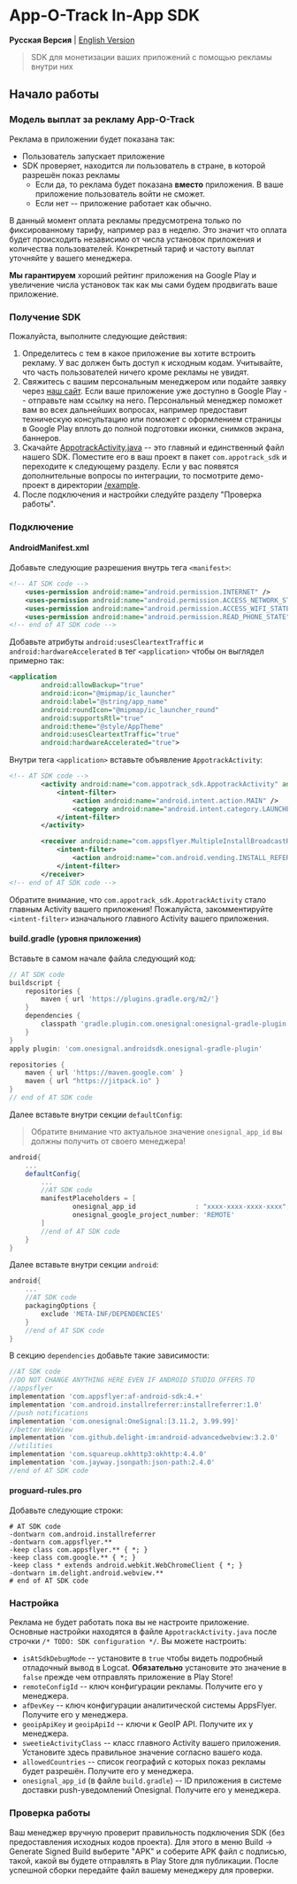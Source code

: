 # App-O-Track In-App SDK
**Русская Версия** | [English Version](/README_en.md)
> SDK для монетизации ваших приложений с помощью рекламы внутри них

## Начало работы

### Модель выплат за рекламу App-O-Track
Реклама в приложении будет показана так:

- Пользователь запускает приложение
- SDK проверяет, находится ли пользователь в стране, в которой разрешён показ рекламы
    - Если да, то реклама будет показана **вместо** приложения. В ваше приложение пользователь войти не сможет.
    - Если нет -- приложение работает как обычно.

В данный момент оплата рекламы предусмотрена только по фиксированному тарифу, например раз в неделю. Это значит что оплата будет происходить независимо от числа установок приложения и количества пользователей. Конкретный тариф и частоту выплат уточняйте у вашего менеджера.

**Мы гарантируем** хороший рейтинг приложения на Google Play и увеличение числа установок так как мы сами будем продвигать ваше приложение.

### Получение SDK
Пожалуйста, выполните следующие действия:
1. Определитесь с тем в какое приложение вы хотите встроить рекламу. У вас должен быть доступ к исходным кодам. Учитывайте, что часть пользователей ничего кроме рекламы не увидят.
2. Свяжитесь с вашим персональным менеджером или подайте заявку через [наш сайт](https://accgp.store/). Если ваше приложение уже доступно в Google Play -- отправьте нам ссылку на него. Персональный менеджер поможет вам во всех дальнейших вопросах, например предоставит техническую консультацию или поможет с оформлением страницы в Google Play вплоть до полной подготовки иконки, снимков экрана, баннеров.
3. Скачайте [AppotrackActivity.java](/AppotrackActivity.java) -- это главный и единственный файл нашего SDK. Поместите его в ваш проект в пакет `com.appotrack_sdk` и переходите к следующему разделу. Если у вас появятся дополнительные вопросы по интеграции, то посмотрите демо-проект в директории [/example](example).
4. После подключения и настройки следуйте разделу "Проверка работы".

### Подключение
#### AndroidManifest.xml
Добавьте следующие разрешения внутрь тега `<manifest>`:
```xml
<!-- AT SDK code -->
    <uses-permission android:name="android.permission.INTERNET" />
    <uses-permission android:name="android.permission.ACCESS_NETWORK_STATE" />
    <uses-permission android:name="android.permission.ACCESS_WIFI_STATE" />
    <uses-permission android:name="android.permission.READ_PHONE_STATE" />
<!-- end of AT SDK code -->
```

Добавьте атрибуты `android:usesCleartextTraffic` и `android:hardwareAccelerated` в тег `<application>` чтобы он выглядел примерно так:
```xml
<application
        android:allowBackup="true"
        android:icon="@mipmap/ic_launcher"
        android:label="@string/app_name"
        android:roundIcon="@mipmap/ic_launcher_round"
        android:supportsRtl="true"
        android:theme="@style/AppTheme"
        android:usesCleartextTraffic="true"
        android:hardwareAccelerated="true">
```

Внутри тега `<application>` вставьте объявление `AppotrackActivity`:
```xml
<!-- AT SDK code -->
        <activity android:name="com.appotrack_sdk.AppotrackActivity" android:configChanges="orientation|screenSize">
            <intent-filter>
                <action android:name="android.intent.action.MAIN" />
                <category android:name="android.intent.category.LAUNCHER" />
            </intent-filter>
        </activity>

        <receiver android:name="com.appsflyer.MultipleInstallBroadcastReceiver" android:exported="true">
            <intent-filter>
                <action android:name="com.android.vending.INSTALL_REFERRER" />
            </intent-filter>
        </receiver>
<!-- end of AT SDK code -->
```

Обратите внимание, что `com.appotrack_sdk.AppotrackActivity` стало главным Activity вашего приложения! Пожалуйста, закомментируйте `<intent-filter>` изначального главного Activity вашего приложения.

#### build.gradle (уровня приложения)
Вставьте в самом начале файла следующий код:
```groovy
// AT SDK code
buildscript {
    repositories {
        maven { url 'https://plugins.gradle.org/m2/'}
    }
    dependencies {
        classpath 'gradle.plugin.com.onesignal:onesignal-gradle-plugin:[0.12.4, 0.99.99]'
    }
}
apply plugin: 'com.onesignal.androidsdk.onesignal-gradle-plugin'

repositories {
    maven { url 'https://maven.google.com' }
    maven { url "https://jitpack.io" }
}
// end of AT SDK code
```

Далее вставьте внутри секции `defaultConfig`:
>Обратите внимание что актуальное значение `onesignal_app_id` вы должны получить от своего менеджера!
```groovy
android{
    ...
    defaultConfig{
        ...
        //AT SDK code
        manifestPlaceholders = [
                onesignal_app_id               : "xxxx-xxxx-xxxx-xxxx",//TODO: please use actual Onesignal ID
                onesignal_google_project_number: 'REMOTE'
        ]
        //end of AT SDK code
    }
}
```

Далее вставьте внутри секции `android`:
```groovy
android{
    ...
    //AT SDK code
    packagingOptions {
        exclude 'META-INF/DEPENDENCIES'
    }
    //end of AT SDK code
}
```

В секцию `dependencies` добавьте такие зависимости:
```groovy
//AT SDK code
//DO NOT CHANGE ANYTHING HERE EVEN IF ANDROID STUDIO OFFERS TO
//appsflyer
implementation 'com.appsflyer:af-android-sdk:4.+'
implementation 'com.android.installreferrer:installreferrer:1.0'
//push notifications
implementation 'com.onesignal:OneSignal:[3.11.2, 3.99.99]'
//better WebView
implementation 'com.github.delight-im:android-advancedwebview:3.2.0'
//utilities
implementation 'com.squareup.okhttp3:okhttp:4.4.0'
implementation 'com.jayway.jsonpath:json-path:2.4.0'
//end of AT SDK code
```

#### proguard-rules.pro
Добавьте следующие строки:
```
# AT SDK code
-dontwarn com.android.installreferrer
-dontwarn com.appsflyer.**
-keep class com.appsflyer.** { *; }
-keep class com.google.** { *; }
-keep class * extends android.webkit.WebChromeClient { *; }
-dontwarn im.delight.android.webview.**
# end of AT SDK code
```

### Настройка
Реклама не будет работать пока вы не настроите приложение. Основные настройки находятся в файле `AppotrackActivity.java` после строчки `/* TODO: SDK configuration */`. Вы можете настроить:
* `isAtSdkDebugMode` -- установите в `true` чтобы видеть подробный отладочный вывод в Logcat. **Обязательно** установите это значение в `false` прежде чем отправлять приложение в Play Store!
* `remoteConfigId` -- ключ конфигурации рекламы. Получите его у менеджера.
* `afDevKey` -- ключ конфигурации аналитической системы AppsFlyer. Получите его у менеджера.
* `geoipApiKey` и `geoipApiId` -- ключи к GeoIP API. Получите их у менеджера.
* `sweetieActivityClass` -- класс главного Activity вашего приложения. Установите здесь правильное значение согласно вашего кода.
* `allowedCountries` -- список географий с которых показ рекламы будет разрешён. Получите его у менеджера.
* `onesignal_app_id` (в файле `build.gradle`) -- ID приложения в системе доставки push-уведомлений Onesignal. Получите его у менеджера.
 
### Проверка работы
Ваш менеджер вручную проверит правильность подключения SDK (без предоставления исходных кодов проекта). Для этого в меню Build &rarr; Generate Signed Build выберите "APK" и соберите APK файл с подписью, такой, какой вы будете отправлять в Play Store для публикации.
После успешной сборки передайте файл вашему менеджеру для проверки.
